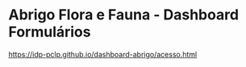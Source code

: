 # Abrigo Flora e Fauna - Dashboard Formulários

https://idp-pclp.github.io/dashboard-abrigo/acesso.html
